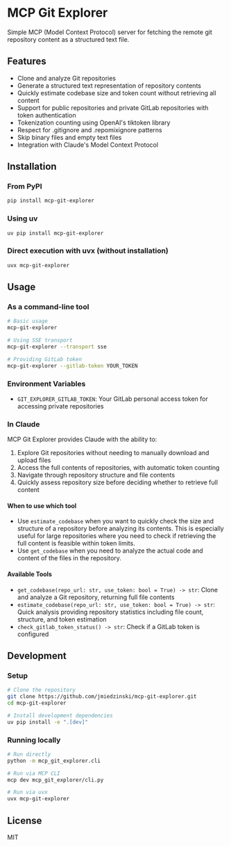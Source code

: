 # MCP Git Explorer

Simple MCP (Model Context Protocol) server for fetching the remote git repository content as a structured text file.

## Features

- Clone and analyze Git repositories
- Generate a structured text representation of repository contents
- Quickly estimate codebase size and token count without retrieving all content
- Support for public repositories and private GitLab repositories with token authentication
- Tokenization counting using OpenAI's tiktoken library
- Respect for .gitignore and .repomixignore patterns
- Skip binary files and empty text files
- Integration with Claude's Model Context Protocol

## Installation

### From PyPI

```bash
pip install mcp-git-explorer
```

### Using uv

```bash
uv pip install mcp-git-explorer
```

### Direct execution with uvx (without installation)

```bash
uvx mcp-git-explorer
```

## Usage

### As a command-line tool

```bash
# Basic usage
mcp-git-explorer

# Using SSE transport
mcp-git-explorer --transport sse

# Providing GitLab token
mcp-git-explorer --gitlab-token YOUR_TOKEN
```

### Environment Variables

- `GIT_EXPLORER_GITLAB_TOKEN`: Your GitLab personal access token for accessing private repositories

### In Claude

MCP Git Explorer provides Claude with the ability to:

1. Explore Git repositories without needing to manually download and upload files
2. Access the full contents of repositories, with automatic token counting
3. Navigate through repository structure and file contents
4. Quickly assess repository size before deciding whether to retrieve full content

#### When to use which tool

- Use `estimate_codebase` when you want to quickly check the size and structure of a repository before analyzing its contents. This is especially useful for large repositories where you need to check if retrieving the full content is feasible within token limits.
- Use `get_codebase` when you need to analyze the actual code and content of the files in the repository.

#### Available Tools

- `get_codebase(repo_url: str, use_token: bool = True) -> str`: Clone and analyze a Git repository, returning full file contents
- `estimate_codebase(repo_url: str, use_token: bool = True) -> str`: Quick analysis providing repository statistics including file count, structure, and token estimation
- `check_gitlab_token_status() -> str`: Check if a GitLab token is configured

## Development

### Setup

```bash
# Clone the repository
git clone https://github.com/jmiedzinski/mcp-git-explorer.git
cd mcp-git-explorer

# Install development dependencies
uv pip install -e ".[dev]"
```

### Running locally

```bash
# Run directly
python -m mcp_git_explorer.cli

# Run via MCP CLI
mcp dev mcp_git_explorer/cli.py

# Run via uvx
uvx mcp-git-explorer
```

## License

MIT
